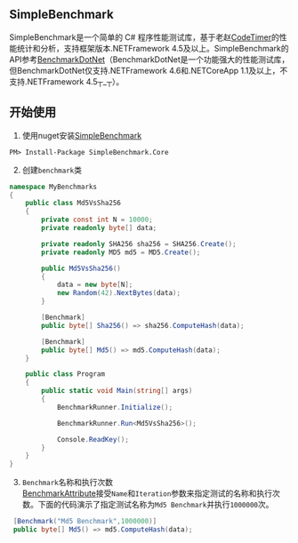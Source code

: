 ## SimpleBenchmark
SimpleBenchmark是一个简单的 C# 程序性能测试库，基于老赵[CodeTimer](http://blog.zhaojie.me/2009/03/codetimer.html)的性能统计和分析，支持框架版本.NETFramework 4.5及以上。SimpleBenchmark的API参考[BenchmarkDotNet](https://github.com/dotnet/BenchmarkDotNet)（BenchmarkDotNet是一个功能强大的性能测试库，但BenchmarkDotNet仅支持.NETFramework 4.6和.NETCoreApp 1.1及以上，不支持.NETFramework 4.5┬_┬）。
## 开始使用
1. 使用nuget安装[SimpleBenchmark](http://www.nuget.org/packages/SimpleBenchmark.Core/)
```
PM> Install-Package SimpleBenchmark.Core
```
2. 创建`benchmark`类
```cs
namespace MyBenchmarks
{
    public class Md5VsSha256
    {
        private const int N = 10000;
        private readonly byte[] data;

        private readonly SHA256 sha256 = SHA256.Create();
        private readonly MD5 md5 = MD5.Create();

        public Md5VsSha256()
        {
            data = new byte[N];
            new Random(42).NextBytes(data);
        }

        [Benchmark]
        public byte[] Sha256() => sha256.ComputeHash(data);

        [Benchmark]
        public byte[] Md5() => md5.ComputeHash(data);
    }

    public class Program
    {
        public static void Main(string[] args)
        {
            BenchmarkRunner.Initialize();

            BenchmarkRunner.Run<Md5VsSha256>();

            Console.ReadKey();
        }
    }
}
```
3. `Benchmark`名称和执行次数  
  [BenchmarkAttribute](https://github.com/liuhaoyang/SimpleBenchmark/blob/master/src/SimpleBenchmark.Core/BenchmarkAttribute.cs)接受`Name`和`Iteration`参数来指定测试的名称和执行次数。下面的代码演示了指定测试名称为`Md5 Benchmark`并执行`1000000`次。  
  ```cs
   [Benchmark("Md5 Benchmark",1000000)]
   public byte[] Md5() => md5.ComputeHash(data);
  ```
